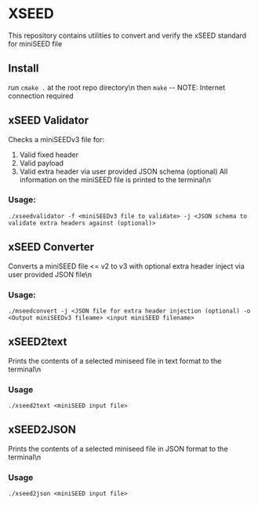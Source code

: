 # XSEED
This repository contains utilities to convert and verify the xSEED standard for miniSEED file

## Install
run ```cmake .``` at the root repo directory\n
then ``make`` -- NOTE: Internet connection required

## xSEED Validator
Checks a miniSEEDv3 file for: 
1. Valid fixed header
2. Valid payload
3. Valid extra header via user provided JSON schema (optional)
All information on the miniSEED file is printed to the terminal\n

### Usage:
```./xseedvalidator -f <miniSEEDv3 file to validate> -j <JSON schema to validate extra headers against (optional)>```

## xSEED Converter
Converts a miniSEED file <= v2 to v3 with optional extra header inject via user provided JSON file\n
### Usage:
```./mseedconvert -j <JSON file for extra header injection (optional) -o <Output miniSEEDv3 fileame> <input miniSEED filename>```

## xSEED2text
Prints the contents of a selected miniseed file in text format to the terminal\n
### Usage
```./xseed2text <miniSEED input file>```

## xSEED2JSON
Prints the contents of a selected miniseed file in JSON format to the terminal\n
### Usage
```./xseed2json <miniSEED input file>```

